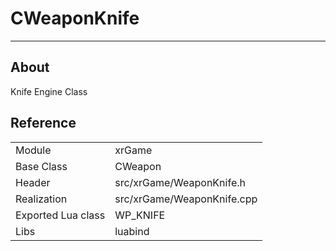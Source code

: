 # CWeaponKnife

___

## About

Knife Engine Class

## Reference

|  |  |
|---|---|
| Module | xrGame |
| Base Class | CWeapon |
| Header | src/xrGame/WeaponKnife.h |
| Realization | src/xrGame/WeaponKnife.cpp |
| Exported Lua class | WP_KNIFE |
| Libs | luabind |
